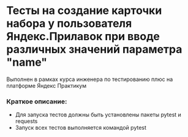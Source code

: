 ﻿# Тесты на создание карточки набора у пользователя Яндекс.Прилавок при вводе различных значений параметра "name"
Выполнен в рамках курса инженера по тестированию плюс на платформе Яндекс Практикум
### Краткое описание:
- Для запуска тестов должны быть установлены пакеты pytest и requests
- Запуск всех тестов выполняется командой pytest
